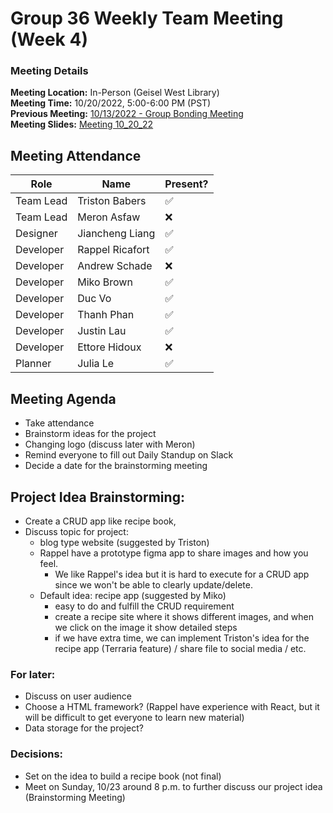 # Group 36 Weekly Team Meeting (Week 4)
### Meeting Details
**Meeting Location:** In-Person (Geisel West Library)  
**Meeting Time:** 10/20/2022, 5:00-6:00 PM (PST)  
**Previous Meeting:** [10/13/2022 - Group Bonding Meeting](https://github.com/cse110-sp21-group36/cse110-sp21-group36/blob/main/admin/meetings/101322-GroupBonding.md)  
**Meeting Slides:** [Meeting 10_20_22](https://github.com/cse110-sp21-group36/cse110-sp21-group36/blob/main/admin/meeting%20slides/Group%2036%20Meeting%2010_20_22.pdf)  

## Meeting Attendance
| Role | Name | Present? |
| --- | --- | --- |
| Team Lead | Triston Babers |✅|
| Team Lead | Meron Asfaw |❌|
| Designer | Jiancheng Liang |✅|
| Developer | Rappel Ricafort |✅|
| Developer | Andrew Schade |❌|
| Developer | Miko Brown |✅|
| Developer | Duc Vo |✅|
| Developer | Thanh Phan |✅|
| Developer | Justin Lau |✅|
| Developer | Ettore Hidoux |❌|
| Planner | Julia Le |✅|

## Meeting Agenda
- Take attendance
- Brainstorm ideas for the project
- Changing logo (discuss later with Meron)
- Remind everyone to fill out Daily Standup on Slack
- Decide a date for the brainstorming meeting

## Project Idea Brainstorming: 
- Create a CRUD app like recipe book, 
- Discuss topic for project:
    * blog type website (suggested by Triston)
    * Rappel have a prototype figma app to share images and how you feel.
        * We like Rappel's idea but it is hard to execute for a CRUD app since we won't be able to clearly update/delete. 
    * Default idea: recipe app (suggested by Miko) 
        * easy to do and fulfill the CRUD requirement
        * create a recipe site where it shows different images, and when we click on the image it show  detailed steps 
        * if we have extra time, we can implement Triston's idea for the recipe app (Terraria feature) / share file to social media / etc. 
      
### For later:
 * Discuss on user audience
 * Choose a HTML framework? (Rappel have experience with React, but it will be difficult to get everyone to learn new material)
 * Data storage for the project?

### Decisions:
- Set on the idea to build a recipe book (not final)
- Meet on Sunday, 10/23 around 8 p.m. to further discuss our project idea (Brainstorming Meeting)
